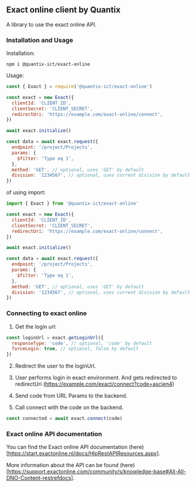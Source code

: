 ## Exact online client by Quantix

A library to use the exact online API.

### Installation and Usage

Installation:

```console
npm i @quantix-ict/exact-online
```

Usage:

```javascript
const { Exact } = require('@quantix-ict/exact-online')

const exact = new Exact({
  clientId: 'CLIENT_ID',
  clientSecret: 'CLIENT_SECRET',
  redirectUri: 'https://example.com/exact-online/connect',
})

await exact.initialize()

const data = await exact.request({
  endpoint: '/project/Projects',
  params: {
    $filter: 'Type eq 1',
  },
  method: 'GET', // optional, uses 'GET' by default
  division: '1234567', // optional, uses current division by default
})
```

of using import:

```javascript
import { Exact } from '@quantix-ict/exact-online'

const exact = new Exact({
  clientId: 'CLIENT_ID',
  clientSecret: 'CLIENT_SECRET',
  redirectUri: 'https://example.com/exact-online/connect',
})

await exact.initialize()

const data = await exact.request({
  endpoint: '/project/Projects',
  params: {
    $filter: 'Type eq 1',
  },
  method: 'GET', // optional, uses 'GET' by default
  division: '1234567', // optional, uses current division by default
})
```

### Connecting to exact online

1. Get the login url:

```javascript
const loginUrl = exact.getLoginUrl({
  responseType: 'code', // optional, 'code' by default
  forceLogin: true, // optional, false by default
})
```

2. Redirect the user to the loginUrl.

3. User performs login in exact environment. And gets redirected to redirectUri (https://example.com/exact/connect?code=ascjen4)

4. Send code from URL Params to the backend.

5. Call connect with the code on the backend.

```javascript
const connected = await exact.connect(code)
```

### Exact online API documentation

You can find the Exact online API documentation (here)[https://start.exactonline.nl/docs/HlpRestAPIResources.aspx].

More information about the API can be found (here)[https://support.exactonline.com/community/s/knowledge-base#All-All-DNO-Content-restrefdocs].
